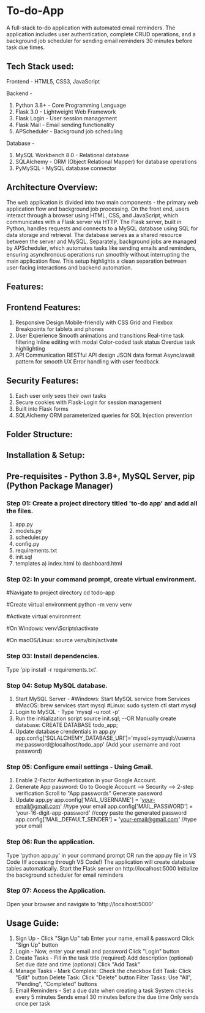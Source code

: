 # To-do-App
A full-stack to-do application with automated email reminders. The application includes user authentication, complete CRUD operations, and a background job scheduler for sending email reminders 30 minutes before task due times.

## Tech Stack used: 

Frontend - HTML5, CSS3, JavaScript

Backend - 
  1. Python 3.8+ - Core Programming Language
  2. Flask 3.0 - Lightweight Web Framework
  3. Flask Login - User session management
  4. Flask Mail - Email sending functionality
  5. APScheduler - Background job scheduling
     
Database -
  1. MySQL Workbench 8.0 - Relational database
  2. SQLAlchemy - ORM (Object Relational Mapper) for database operations
  3. PyMySQL - MySQL database connector

## Architecture Overview: 
The web application is divided into two main components - the primary web application flow and background job processing. On the front end, users interact through a browser using HTML, CSS, and JavaScript, which communicates with a Flask server via HTTP. The Flask server, built in Python, handles requests and connects to a MySQL database using SQL for data storage and retrieval. The database serves as a shared resource between the server and MySQL. Separately, background jobs are managed by APScheduler, which automates tasks like sending emails and reminders, ensuring asynchronous operations run smoothly without interrupting the main application flow. This setup highlights a clean separation between user-facing interactions and backend automation.

## Features:

## Frontend Features:

1. Responsive Design
   Mobile-friendly with CSS Grid and Flexbox
   Breakpoints for tablets and phones 
2. User Experience
   Smooth animations and transitions
   Real-time task filtering
   Inline editing with modal
   Color-coded task status
   Overdue task highlighting
3. API Communication
   RESTful API design
   JSON data format
   Async/await pattern for smooth UX
   Error handling with user feedback

## Security Features:
  1. Each user only sees their own tasks
  2. Secure cookies with Flask-Login for session management
  3. Built into Flask forms
  4. SQLAlchemy ORM parameterized queries for SQL Injection prevention

## Folder Structure:



## Installation & Setup:
## Pre-requisites - Python 3.8+, MySQL Server, pip (Python Package Manager)

### Step 01: Create a project directory titled 'to-do app' and add all the files.
  1. app.py
  2. models.py
  3. scheduler.py
  4. config.py
  5. requirements.txt
  6. init.sql
  7. templates
       a) index.html
       b) dashboard.html 

### Step 02: In your command prompt, create virtual environment.

 #Navigate to project directory
 cd todo-app
 
 #Create virtual environment
 python -m venv venv
 
 #Activate virtual environment
 
 #On Windows:
 venv\Scripts\activate
 
 #On macOS/Linux:
 source venv/bin/activate

### Step 03: Install dependencies.
  Type 'pip install -r requirements.txt'.

### Step 04: Setup MySQL database.
  1. Start MySQL Server -
     #Windows: Start MySQL service from Services
     #MacOS: brew services start mysql
     #Linux: sudo system ctl start mysql
  2. Login to MySQL -
     Type 'mysql -u root -p'
  3. Run the initialization script
     source init.sql;
     --OR Manually create database:
     CREATE DATABASE todo_app;
  4. Update database crendentials in app.py
      app.config['SQLALCHEMY_DATABASE_URI']='mysql+pymysql://username:password@localhost/todo_app' (Add your username and root password)
     
### Step 05: Configure email settings - Using Gmail.
  1. Enable 2-Factor Authentication in your Google Account.
  2. Generate App password:
     Go to Google Account --> Security --> 2-step verification
     Scroll to "App passwords"
     Generate password
  3. Update app.py
     app.config['MAIL_USERNAME'] = 'your-email@gmail.com' //type your email
     app.config['MAIL_PASSWORD'] = 'your-16-digit-app-password' //copy paste the generated password
     app.config['MAIL_DEFAULT_SENDER'] = 'your-email@gmail.com' //type your email

### Step 06: Run the application.
Type 'python app.py' in your command prompt
OR run the app.py file in VS Code (If accessing through VS Code!)
  The application will create database tables automatically.
  Start the Flask server on http://localhost:5000
  Initialize the background scheduler for email reminders 

### Step 07: Access the Application.
  Open your browser and navigate to 'http://localhost:5000'

## Usage Guide:

1. Sign Up -
   Click "Sign Up" tab
   Enter your name, email & password
   Click "Sign Up" button
2. Login -
   Now, enter your email and password
   Click "Login" button
3. Create Tasks -
   Fill in the task title (required)
   Add description (optional)
   Set due date and time (optional)
   Click "Add Task"
4. Manage Tasks -
   Mark Complete: Check the checkbox
   Edit Task: Click "Edit" button
   Delete Task: Click "Delete" button
   Filter Tasks: Use "All", "Pending", "Completed" buttons
5. Email Reminders -
   Set a due date when creating a task
   System checks every 5 minutes
   Sends email 30 minutes before the due time
   Only sends once per task

